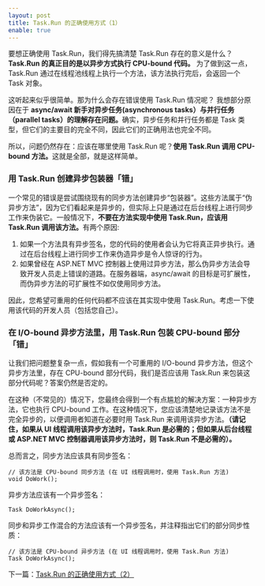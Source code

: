 ```yaml
---
layout: post
title: Task.Run 的正确使用方式（1）
enable: true
---
```


要想正确使用 Task.Run，我们得先搞清楚 Task.Run 存在的意义是什么？ <strong>Task.Run 的真正目的是以异步方式执行 CPU-bound 代码。</strong> 为了做到这一点，Task.Run 通过在线程池线程上执行一个方法，该方法执行完后，会返回一个 Task 对象。

这听起来似乎很简单。那为什么会存在错误使用 Task.Run 情况呢？ 我想部分原因在于 <strong>async/await 新手对异步任务(asynchronous tasks）与并行任务（parallel tasks）的理解存在问题。</strong>确实，异步任务和并行任务都是 Task 类型，但它们的主要目的完全不同，因此它们的正确用法也完全不同。

所以，问题仍然存在：应该在哪里使用 Task.Run 呢？<strong>使用 Task.Run 调用 CPU-bound 方法。</strong>这就是全部，就是这样简单。

### 用 Task.Run 创建异步包装器「错」

一个常见的错误是尝试围绕现有的同步方法创建异步“包装器”。这些方法属于“伪异步方法”，因为它们看起来是异步的，但实际上只是通过在后台线程上进行同步工作来伪装它。一般情况下，<strong>不要在方法实现中使用 Task.Run，应该用 Task.Run 调用该方法。</strong>有两个原因:

1. 如果一个方法具有异步签名，您的代码的使用者会认为它将真正异步执行。通过在后台线程上进行同步工作来伪造异步是令人惊讶的行为。
2. 如果曾经在 ASP.NET MVC 控制器上使用过异步方法，那么伪异步方法会导致开发人员走上错误的道路。在服务器端，async/await 的目标是可扩展性，而伪异步方法的可扩展性不如仅使用同步方法。

因此，您希望可重用的任何代码都不应该在其实现中使用 Task.Run。考虑一下使用该代码的开发人员（包括您自己）。

### 在 I/O-bound 异步方法里，用 Task.Run 包装 CPU-bound 部分「错」

让我们把问题整复杂一点，假如我有一个可重用的 I/O-bound 异步方法，但这个异步方法里，存在 CPU-bound 部分代码，我们是否应该用 Task.Run 来包装这部分代码呢？答案仍然是否定的。

在这种（不常见的）情况下，您最终会得到一个有点尴尬的解决方案：一种异步方法，它也执行 CPU-bound 工作。在这种情况下，您应该清楚地记录该方法不是完全异步的，以便调用者知道在必要时用 Task.Run 来调用该异步方法。<strong>（请记住，如果从 UI 线程调用该异步方法时，Task.Run 是必需的；但如果从后台线程或 ASP.NET MVC 控制器调用该异步方法时，则 Task.Run 不是必需的）。</strong>

总而言之，同步方法应该具有同步签名：
```
// 该方法是 CPU-bound 同步方法 (在 UI 线程调用时，使用 Task.Run 方法)
void DoWork();
```

异步方法应该有一个异步签名：

```
Task DoWorkAsync();
```

同步和异步工作混合的方法应该有一个异步签名，并注释指出它们的部分同步性质：

```
// 该方法是 CPU-bound 异步方法 (在 UI 线程调用时，使用 Task.Run 方法)
Task DoWorkAsync();
```

下一篇：<a href="/task-run-proper-usage-two">Task.Run 的正确使用方式（2）</a>